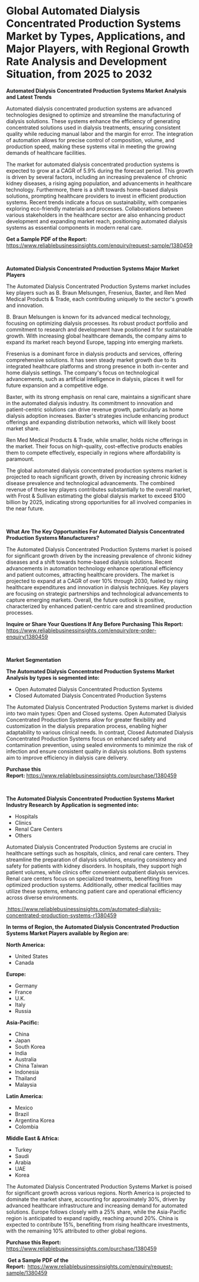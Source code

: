 <p><h1>Global Automated Dialysis Concentrated Production Systems Market by Types, Applications, and Major Players, with Regional Growth Rate Analysis and Development Situation, from 2025 to 2032</h1></p><p><strong>Automated Dialysis Concentrated Production Systems Market Analysis and Latest Trends</strong></p>
<p><p>Automated dialysis concentrated production systems are advanced technologies designed to optimize and streamline the manufacturing of dialysis solutions. These systems enhance the efficiency of generating concentrated solutions used in dialysis treatments, ensuring consistent quality while reducing manual labor and the margin for error. The integration of automation allows for precise control of composition, volume, and production speed, making these systems vital in meeting the growing demands of healthcare facilities.</p><p>The market for automated dialysis concentrated production systems is expected to grow at a CAGR of 5.9% during the forecast period. This growth is driven by several factors, including an increasing prevalence of chronic kidney diseases, a rising aging population, and advancements in healthcare technology. Furthermore, there is a shift towards home-based dialysis solutions, prompting healthcare providers to invest in efficient production systems. Recent trends indicate a focus on sustainability, with companies exploring eco-friendly materials and processes. Collaborations between various stakeholders in the healthcare sector are also enhancing product development and expanding market reach, positioning automated dialysis systems as essential components in modern renal care.</p></p>
<p><strong>Get a Sample PDF of the Report:&nbsp;</strong> <a href="https://www.reliablebusinessinsights.com/enquiry/request-sample/1380459?utm_campaign=2276&utm_medium=2&utm_source=Github&utm_content=ia&utm_term=14042025&utm_id=automated-dialysis-concentrated-production-systems">https://www.reliablebusinessinsights.com/enquiry/request-sample/1380459</a></p>
<p>&nbsp;</p>
<p><strong>Automated Dialysis Concentrated Production Systems Major Market Players</strong></p>
<p><p>The Automated Dialysis Concentrated Production Systems market includes key players such as B. Braun Melsungen, Fresenius, Baxter, and Ren Med Medical Products & Trade, each contributing uniquely to the sector's growth and innovation. </p><p>B. Braun Melsungen is known for its advanced medical technology, focusing on optimizing dialysis processes. Its robust product portfolio and commitment to research and development have positioned it for sustainable growth. With increasing global healthcare demands, the company aims to expand its market reach beyond Europe, tapping into emerging markets.</p><p>Fresenius is a dominant force in dialysis products and services, offering comprehensive solutions. It has seen steady market growth due to its integrated healthcare platforms and strong presence in both in-center and home dialysis settings. The company's focus on technological advancements, such as artificial intelligence in dialysis, places it well for future expansion and a competitive edge.</p><p>Baxter, with its strong emphasis on renal care, maintains a significant share in the automated dialysis industry. Its commitment to innovation and patient-centric solutions can drive revenue growth, particularly as home dialysis adoption increases. Baxter's strategies include enhancing product offerings and expanding distribution networks, which will likely boost market share.</p><p>Ren Med Medical Products & Trade, while smaller, holds niche offerings in the market. Their focus on high-quality, cost-effective products enables them to compete effectively, especially in regions where affordability is paramount.</p><p>The global automated dialysis concentrated production systems market is projected to reach significant growth, driven by increasing chronic kidney disease prevalence and technological advancements. The combined revenue of these key players contributes substantially to the overall market, with Frost & Sullivan estimating the global dialysis market to exceed $100 billion by 2025, indicating strong opportunities for all involved companies in the near future.</p></p>
<p>&nbsp;</p>
<p><strong>What Are The Key Opportunities For Automated Dialysis Concentrated Production Systems Manufacturers?</strong></p>
<p><p>The Automated Dialysis Concentrated Production Systems market is poised for significant growth driven by the increasing prevalence of chronic kidney diseases and a shift towards home-based dialysis solutions. Recent advancements in automation technology enhance operational efficiency and patient outcomes, attracting healthcare providers. The market is projected to expand at a CAGR of over 10% through 2030, fueled by rising healthcare expenditures and innovation in dialysis techniques. Key players are focusing on strategic partnerships and technological advancements to capture emerging markets. Overall, the future outlook is positive, characterized by enhanced patient-centric care and streamlined production processes.</p></p>
<p><strong>Inquire or Share Your Questions If Any Before Purchasing This Report:</strong> <a href="https://www.reliablebusinessinsights.com/enquiry/pre-order-enquiry/1380459?utm_campaign=2276&utm_medium=2&utm_source=Github&utm_content=ia&utm_term=14042025&utm_id=automated-dialysis-concentrated-production-systems">https://www.reliablebusinessinsights.com/enquiry/pre-order-enquiry/1380459</a></p>
<p>&nbsp;</p>
<p><strong>Market Segmentation</strong></p>
<p><strong>The Automated Dialysis Concentrated Production Systems Market Analysis by types is segmented into:</strong></p>
<p><ul><li>Open Automated Dialysis Concentrated Production Systems</li><li>Closed Automated Dialysis Concentrated Production Systems</li></ul></p>
<p><p>The Automated Dialysis Concentrated Production Systems market is divided into two main types: Open and Closed systems. Open Automated Dialysis Concentrated Production Systems allow for greater flexibility and customization in the dialysis preparation process, enabling higher adaptability to various clinical needs. In contrast, Closed Automated Dialysis Concentrated Production Systems focus on enhanced safety and contamination prevention, using sealed environments to minimize the risk of infection and ensure consistent quality in dialysis solutions. Both systems aim to improve efficiency in dialysis care delivery.</p></p>
<p><strong>Purchase this Report:&nbsp;</strong><a href="https://www.reliablebusinessinsights.com/purchase/1380459?utm_campaign=2276&utm_medium=2&utm_source=Github&utm_content=ia&utm_term=14042025&utm_id=automated-dialysis-concentrated-production-systems">https://www.reliablebusinessinsights.com/purchase/1380459</a></p>
<p>&nbsp;</p>
<p><strong>The Automated Dialysis Concentrated Production Systems Market Industry Research by Application is segmented into:</strong></p>
<p><ul><li>Hospitals</li><li>Clinics</li><li>Renal Care Centers</li><li>Others</li></ul></p>
<p><p>Automated Dialysis Concentrated Production Systems are crucial in healthcare settings such as hospitals, clinics, and renal care centers. They streamline the preparation of dialysis solutions, ensuring consistency and safety for patients with kidney disorders. In hospitals, they support high patient volumes, while clinics offer convenient outpatient dialysis services. Renal care centers focus on specialized treatments, benefiting from optimized production systems. Additionally, other medical facilities may utilize these systems, enhancing patient care and operational efficiency across diverse environments.</p></p>
<p><a href="https://www.reliablebusinessinsights.com/automated-dialysis-concentrated-production-systems-r1380459?utm_campaign=2276&utm_medium=2&utm_source=Github&utm_content=ia&utm_term=14042025&utm_id=automated-dialysis-concentrated-production-systems">&nbsp;https://www.reliablebusinessinsights.com/automated-dialysis-concentrated-production-systems-r1380459</a></p>
<p><strong>In terms of Region, the Automated Dialysis Concentrated Production Systems Market Players available by Region are:</strong></p>
<p>
    <p> <strong> North America: </strong>
        <ul>
            <li>United States</li>
            <li>Canada</li>
        </ul>
        </p> 
    <p> <strong> Europe: </strong>
        <ul>
            <li>Germany</li>
            <li>France</li>
            <li>U.K.</li>
            <li>Italy</li>
            <li>Russia</li>
        </ul>
        </p> 
    <p> <strong> Asia-Pacific: </strong>
        <ul>
            <li>China</li>
            <li>Japan</li>
            <li>South Korea</li>
            <li>India</li>
            <li>Australia</li>
            <li>China Taiwan</li>
            <li>Indonesia</li>
            <li>Thailand</li>
            <li>Malaysia</li>
        </ul>
        </p> 
    <p> <strong> Latin America: </strong>
        <ul>
            <li>Mexico</li>
            <li>Brazil</li>
            <li>Argentina Korea</li>
            <li>Colombia</li>
        </ul>
        </p> 
    <p> <strong> Middle East & Africa: </strong>
        <ul>
            <li>Turkey</li>
            <li>Saudi</li>
            <li>Arabia</li>
            <li>UAE</li>
            <li>Korea</li>
        </ul>
    </p>
    </p>
<p><p>The Automated Dialysis Concentrated Production Systems Market is poised for significant growth across various regions. North America is projected to dominate the market share, accounting for approximately 30%, driven by advanced healthcare infrastructure and increasing demand for automated solutions. Europe follows closely with a 25% share, while the Asia-Pacific region is anticipated to expand rapidly, reaching around 20%. China is expected to contribute 15%, benefiting from rising healthcare investments, with the remaining 10% attributed to other global regions.</p></p>
<p><strong>Purchase this Report: </strong><a href="https://www.reliablebusinessinsights.com/purchase/1380459?utm_campaign=2276&utm_medium=2&utm_source=Github&utm_content=ia&utm_term=14042025&utm_id=automated-dialysis-concentrated-production-systems">https://www.reliablebusinessinsights.com/purchase/1380459</a></p>
<p>&nbsp;<strong>Get a Sample PDF of the Report:&nbsp;&nbsp;</strong><a href="https://www.reliablebusinessinsights.com/enquiry/request-sample/1380459?utm_campaign=2276&utm_medium=2&utm_source=Github&utm_content=ia&utm_term=14042025&utm_id=automated-dialysis-concentrated-production-systems">https://www.reliablebusinessinsights.com/enquiry/request-sample/1380459</a></p>
<p><strong></strong></p>
<p><p></p><p></p><p></p></p>